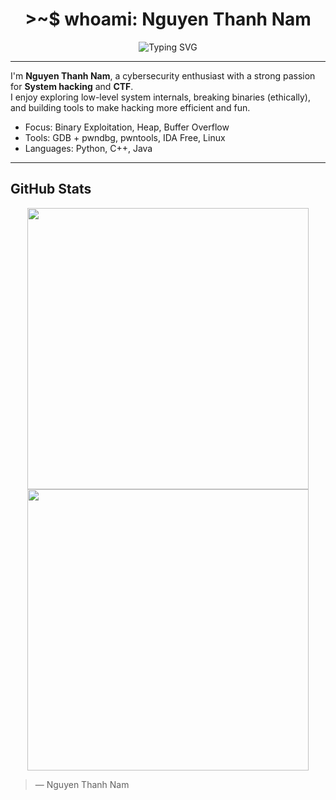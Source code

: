 <h1 align="center">>~$ whoami: Nguyen Thanh Nam</h1>

<p align="center">
  <img src="https://readme-typing-svg.demolab.com?font=Fira+Code&size=24&duration=3000&pause=1000&color=00F7FF&center=true&vCenter=true&width=600&lines=Cybersecurity+Enthusiast;CTF+Player;Python+|+C%2B%2B+|+Java" alt="Typing SVG" />
</p>

---

I'm **Nguyen Thanh Nam**, a cybersecurity enthusiast with a strong passion for **System hacking** and **CTF**.  
I enjoy exploring low-level system internals, breaking binaries (ethically), and building tools to make hacking more efficient and fun.

- Focus: Binary Exploitation, Heap, Buffer Overflow  
- Tools: GDB + pwndbg, pwntools, IDA Free, Linux  
- Languages: Python, C++, Java

---

## GitHub Stats

<p align="center">
  <img src="https://github-readme-stats.vercel.app/api?username=Nguyen-Thanh-Nam&show_icons=true&theme=tokyonight" width="450" />
  <img src="https://github-readme-streak-stats.herokuapp.com?user=Nguyen-Thanh-Nam&theme=tokyonight" width="450" />
</p>


> — Nguyen Thanh Nam
